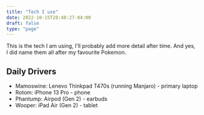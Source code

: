 ```yaml
---
title: "Tech I use"
date: 2022-10-15T20:48:27-04:00
draft: false
type: "page"
---
```


This is the tech I am using, I'll probably add more detail after time. And yes, I did name them all after my favourite Pokemon.

## Daily Drivers
- Mamoswine: Lenevo Thinkpad T470s (running Manjaro) - primary laptop
- Rotom: iPhone 13 Pro - phone
- Phantump: Airpod (Gen 2) - earbuds
- Wooper: iPad Air (Gen 2) - tablet

